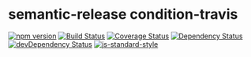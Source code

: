 # semantic-release condition-travis
[![npm version](https://badge.fury.io/js/%40semantic-release%2Fcondition-travis.svg)](http://badge.fury.io/js/%40semantic-release%2Fcondition-travis)
[![Build Status](https://travis-ci.org/semantic-release/condition-travis.svg?branch=master)](https://travis-ci.org/semantic-release/condition-travis)
[![Coverage Status](https://coveralls.io/repos/semantic-release/condition-travis/badge.svg)](https://coveralls.io/r/semantic-release/condition-travis)
[![Dependency Status](https://david-dm.org/semantic-release/condition-travis.svg)](https://david-dm.org/semantic-release/condition-travis)
[![devDependency Status](https://david-dm.org/semantic-release/condition-travis/dev-status.svg)](https://david-dm.org/semantic-release/condition-travis#info=devDependencies)
[![js-standard-style](https://img.shields.io/badge/code%20style-standard-brightgreen.svg?style=flat)](https://github.com/feross/standard)
